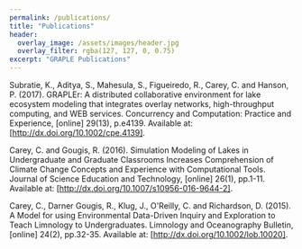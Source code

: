 ```yaml
---
permalink: /publications/
title: "Publications"
header:
  overlay_image: /assets/images/header.jpg
  overlay_filter: rgba(127, 127, 0, 0.75)
excerpt: "GRAPLE Publications"
---
```

Subratie, K., Aditya, S., Mahesula, S., Figueiredo, R., Carey, C. and Hanson, P. (2017). GRAPLEr: A distributed collaborative environment for lake ecosystem modeling that integrates overlay networks, high-throughput computing, and WEB services. Concurrency and Computation: Practice and Experience, [online] 29(13), p.e4139. Available at: [http://dx.doi.org/10.1002/cpe.4139].

Carey, C. and Gougis, R. (2016). Simulation Modeling of Lakes in Undergraduate and Graduate Classrooms Increases Comprehension of Climate Change Concepts and Experience with Computational Tools. Journal of Science Education and Technology, [online] 26(1), pp.1-11. Available at: [http://dx.doi.org/10.1007/s10956-016-9644-2].

Carey, C., Darner Gougis, R., Klug, J., O'Reilly, C. and Richardson, D. (2015). A Model for using Environmental Data-Driven Inquiry and Exploration to Teach Limnology to Undergraduates. Limnology and Oceanography Bulletin, [online] 24(2), pp.32-35. Available at: [http://dx.doi.org/10.1002/lob.10020].


[http://dx.doi.org/10.1002/lob.10020]: http://dx.doi.org/10.1002/lob.10020
[http://dx.doi.org/10.1007/s10956-016-9644-2]: http://dx.doi.org/10.1007/s10956-016-9644-2
[http://dx.doi.org/10.1002/cpe.4139]: http://dx.doi.org/10.1002/cpe.4139